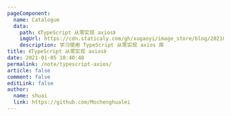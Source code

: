 ```yaml
---
pageComponent:
  name: Catalogue
  data:
    path: 《TypeScript 从零实现 axios》
    imgUrl: https://cdn.staticaly.com/gh/xugaoyi/image_store/blog/20210105104632.png
    description: 学习使用 TypeScript 从零实现 axios 库
title: 《TypeScript 从零实现 axios》
date: 2021-01-05 10:40:48
permalink: /note/typescript-axios/
article: false
comment: false
editLink: false
author:
  name: shuai
  link: https://github.com/Mochenghualei
---
```

